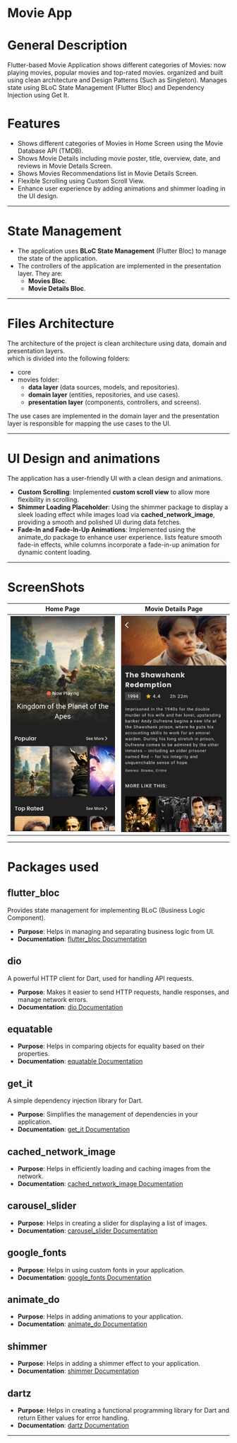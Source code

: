# Movie App

# General Description

Flutter-based Movie Application shows different categories of Movies: now playing movies, popular
movies and top-rated movies.
organized and built using clean architecture and Design Patterns (Such as Singleton).
Manages state using BLoC State Management (Flutter Bloc) and Dependency Injection using Get It.

# Features

- Shows different categories of Movies in Home Screen using the Movie Database API (TMDB).
- Shows Movie Details including movie poster, title, overview, date, and reviews in Movie Details
  Screen.
- Shows Movies Recommendations list in Movie Details Screen.
- Flexible Scrolling using Custom Scroll View.
- Enhance user experience by adding animations and shimmer loading in the UI design.

------------------------------------
# State Management

- The application uses **BLoC State Management** (Flutter Bloc) to manage the state of the application.
- The controllers of the application are implemented in the presentation layer.
They are:  
  - **Movies Bloc**.   
  - **Movie Details Bloc**.     

---------------------------------
# Files Architecture

The architecture of the project is clean architecture using data, domain and presentation
layers.     
which is divided into the following folders:

- core
- movies folder:
    - **data layer** (data sources, models, and repositories).
    - **domain layer** (entities, repositories, and use cases).
    - **presentation layer** (components, controllers, and screens).

The use cases are implemented in the domain layer and the presentation layer is responsible for
mapping the use cases to the UI.

-------------------------------------------

# UI Design and animations

The application has a user-friendly UI with a clean design and animations.

- **Custom Scrolling**: Implemented **custom scroll view** to allow more flexibility in scrolling.
- **Shimmer Loading Placeholder**: Using the shimmer package to display a sleek loading effect
  while images load via **cached_network_image**, providing a smooth and polished UI during data
  fetches.
- **Fade-In and Fade-In-Up Animations**: Implemented using the animate_do package to enhance user
  experience. lists feature smooth fade-in effects, while columns incorporate a fade-in-up animation
  for dynamic content loading.

---------------------------------------

# ScreenShots

| Home Page             | Movie Details Page                  |
|-----------------------|-------------------------------------|
| ![Movies](movie1.png) | ![Movie-Details](movie_details.png) |


-------------------------------------------
# Packages used

## **flutter_bloc**

Provides state management for implementing BLoC (Business Logic Component).

- **Purpose**: Helps in managing and separating business logic from UI.
- **Documentation**: [flutter_bloc Documentation](https://pub.dev/packages/flutter_bloc)

## **dio**

A powerful HTTP client for Dart, used for handling API requests.

- **Purpose**: Makes it easier to send HTTP requests, handle responses, and manage network errors.
- **Documentation**: [dio Documentation](https://pub.dev/packages/dio)

## **equatable**

- **Purpose**: Helps in comparing objects for equality based on their properties.
- **Documentation**: [equatable Documentation](https://pub.dev/packages/equatable)

## **get_it**

A simple dependency injection library for Dart.

- **Purpose**: Simplifies the management of dependencies in your application.
- **Documentation**: [get_it Documentation](https://pub.dev/packages/get_it)

## **cached_network_image**

- **Purpose**: Helps in efficiently loading and caching images from the network.
- **Documentation**: [cached_network_image Documentation](https://pub.dev/packages/cached_network_image)

## **carousel_slider**

- **Purpose**: Helps in creating a slider for displaying a list of images.
- **Documentation**: [carousel_slider Documentation](https://pub.dev/packages/carousel_slider)

## **google_fonts**

- **Purpose**: Helps in using custom fonts in your application.
- **Documentation**: [google_fonts Documentation](https://pub.dev/packages/google_fonts)

## **animate_do**

- **Purpose**: Helps in adding animations to your application.
- **Documentation**: [animate_do Documentation](https://pub.dev/packages/animate_do)

## **shimmer**

- **Purpose**: Helps in adding a shimmer effect to your application.
- **Documentation**: [shimmer Documentation](https://pub.dev/packages/shimmer)

## **dartz**

- **Purpose**: Helps in creating a functional programming library for Dart and return Either values for error handling.
- **Documentation**: [dartz Documentation](https://pub.dev/packages/dartz)

--------------------------------------------